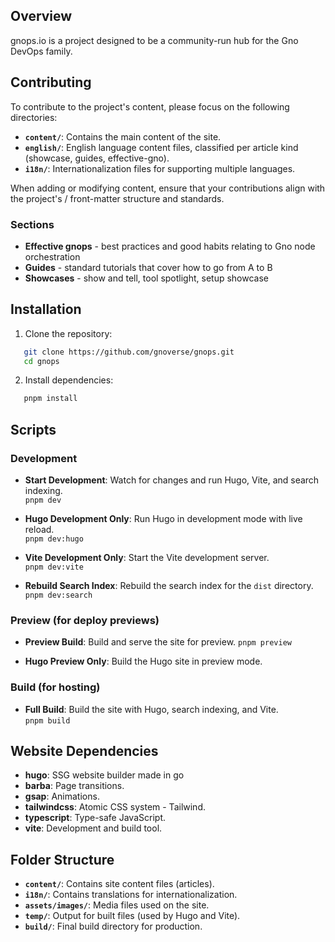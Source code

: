 ## Overview

gnops.io is a project designed to be a community-run hub for the Gno DevOps family.

## Contributing

To contribute to the project's content, please focus on the following directories:

- **`content/`**: Contains the main content of the site.
- **`english/`**: English language content files, classified per article kind (showcase, guides, effective-gno).
- **`i18n/`**: Internationalization files for supporting multiple languages.

When adding or modifying content, ensure that your contributions align with the project's / front-matter structure and
standards.

### Sections

- **Effective gnops** - best practices and good habits relating to Gno node orchestration
- **Guides** - standard tutorials that cover how to go from A to B
- **Showcases** - show and tell, tool spotlight, setup showcase

## Installation

1. Clone the repository:

```bash
   git clone https://github.com/gnoverse/gnops.git
   cd gnops
```

2. Install dependencies:

```bash
   pnpm install
```

## Scripts

### Development

- **Start Development**: Watch for changes and run Hugo, Vite, and search indexing.  
  `pnpm dev`

- **Hugo Development Only**: Run Hugo in development mode with live reload.  
  `pnpm dev:hugo`

- **Vite Development Only**: Start the Vite development server.  
  `pnpm dev:vite`

- **Rebuild Search Index**: Rebuild the search index for the `dist` directory.  
  `pnpm dev:search`

### Preview (for deploy previews)

- **Preview Build**: Build and serve the site for preview.
  `pnpm preview`

- **Hugo Preview Only**: Build the Hugo site in preview mode.

### Build (for hosting)

- **Full Build**: Build the site with Hugo, search indexing, and Vite.  
  `pnpm build`

## Website Dependencies

- **hugo**: SSG website builder made in go
- **barba**: Page transitions.
- **gsap**: Animations.
- **tailwindcss**: Atomic CSS system - Tailwind.
- **typescript**: Type-safe JavaScript.
- **vite**: Development and build tool.

## Folder Structure

- **`content/`**: Contains site content files (articles).
- **`i18n/`**: Contains translations for internationalization.
- **`assets/images/`**: Media files used on the site.
- **`temp/`**: Output for built files (used by Hugo and Vite).
- **`build/`**: Final build directory for production.
